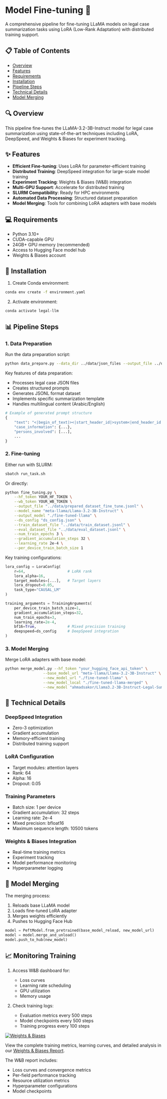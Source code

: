 # Model Fine-tuning 🤖

A comprehensive pipeline for fine-tuning LLaMA models on legal case summarization tasks using LoRA (Low-Rank Adaptation) with distributed training support.

## 📋 Table of Contents
- [Overview](#overview)
- [Features](#features)
- [Requirements](#requirements)
- [Installation](#installation)
- [Pipeline Steps](#pipeline-steps)
- [Technical Details](#technical-details)
- [Model Merging](#model-merging)

## 🔍 Overview

This pipeline fine-tunes the LLaMA-3.2-3B-Instruct model for legal case summarization using state-of-the-art techniques including LoRA, DeepSpeed, and Weights & Biases for experiment tracking.

## ✨ Features

- **Efficient Fine-tuning**: Uses LoRA for parameter-efficient training
- **Distributed Training**: DeepSpeed integration for large-scale model training
- **Experiment Tracking**: Weights & Biases (W&B) integration
- **Multi-GPU Support**: Accelerate for distributed training
- **SLURM Compatibility**: Ready for HPC environments
- **Automated Data Processing**: Structured dataset preparation
- **Model Merging**: Tools for combining LoRA adapters with base models

## 💻 Requirements

- Python 3.10+
- CUDA-capable GPU
- 24GB+ GPU memory (recommended)
- Access to Hugging Face model hub
- Weights & Biases account

## 🚀 Installation

1. Create Conda environment:
```bash
conda env create -f environment.yaml
```

2. Activate environment:
```bash
conda activate legal-llm
```


## 📊 Pipeline Steps

### 1. Data Preparation

Run the data preparation script:
```bash
python data_prepare.py --data_dir ../data/json_files --output_file ../data/prepared_dataset_fine_tune.jsonl
```

Key features of data preparation:
- Processes legal case JSON files
- Creates structured prompts
- Generates JSONL format dataset
- Implements specific summarization template
- Handles multilingual content (Arabic/English)

```python
# Example of generated prompt structure
{
    "text": "<|begin_of_text|><|start_header_id|>system<|end_header_id|>...",
    "case_information": {...},
    "persons_involved": [...],
    ...
}
```

### 2. Fine-tuning

Either run with SLURM:
```bash
sbatch run_task.sh
```

Or directly:
```bash
python fine_tuning.py \
    --hf_token YOUR_HF_TOKEN \
    --wb_token YOUR_WB_TOKEN \
    --output_file "../data/prepared_dataset_fine_tune.jsonl" \
    --model_name "meta-llama/Llama-3.2-3B-Instruct" \
    --output_model "./fine-tuned-llama" \
    --ds_config "ds_config.json" \
    --train_dataset_file "../data/train_dataset.jsonl" \
    --eval_dataset_file "../data/eval_dataset.jsonl" \
    --num_train_epochs 3 \
    --gradient_accumulation_steps 32 \
    --learning_rate 2e-4 \
    --per_device_train_batch_size 1
```

Key training configurations:
```python
lora_config = LoraConfig(
    r=64,                   # LoRA rank
    lora_alpha=16,         
    target_modules=[...],   # Target layers
    lora_dropout=0.05,
    task_type="CAUSAL_LM"
)

training_arguments = TrainingArguments(
    per_device_train_batch_size=1,
    gradient_accumulation_steps=32,
    num_train_epochs=3,
    learning_rate=2e-4,
    bf16=True,              # Mixed precision training
    deepspeed=ds_config     # DeepSpeed integration
)
```

### 3. Model Merging

Merge LoRA adapters with base model:
```bash
python merge_model.py --hf_token "your_hugging_face_api_token" \
                 --base_model_url "meta-llama/Llama-3.2-3B-Instruct" \
                 --new_model_url "./fine-tuned-llama" \
                 --new_model_local "./fine-tuned-llama-merged" \
                 --new_model "ahmadsakor/Llama3.2-3B-Instruct-Legal-Summarization"
```

## 🔧 Technical Details

### DeepSpeed Integration
- Zero-3 optimization
- Gradient accumulation
- Memory-efficient training
- Distributed training support

### LoRA Configuration
- Target modules: attention layers
- Rank: 64
- Alpha: 16
- Dropout: 0.05

### Training Parameters
- Batch size: 1 per device
- Gradient accumulation: 32 steps
- Learning rate: 2e-4
- Mixed precision: bfloat16
- Maximum sequence length: 10500 tokens

### Weights & Biases Integration
- Real-time training metrics
- Experiment tracking
- Model performance monitoring
- Hyperparameter logging




## 🔄 Model Merging

The merging process:
1. Reloads base LLaMA model
2. Loads fine-tuned LoRA adapter
3. Merges weights efficiently
4. Pushes to Hugging Face Hub

```python
model = PeftModel.from_pretrained(base_model_reload, new_model_url)
model = model.merge_and_unload()
model.push_to_hub(new_model)
```

## 📈 Monitoring Training

1. Access W&B dashboard for:
   - Loss curves
   - Learning rate scheduling
   - GPU utilization
   - Memory usage

2. Check training logs:
   - Evaluation metrics every 500 steps
   - Model checkpoints every 500 steps
   - Training progress every 100 steps



[![Weights & Biases](https://img.shields.io/badge/Weights_&_Biases-Report-yellow.svg)](https://wandb.ai/hawk92-tib-/Fine-tune%20Llama%203.2%20for%20Legal%20Summarization%202/reports/Fine-tuning-Llama3-2-3B-Instruct--Vmlldzo5ODExNDkx)

View the complete training metrics, learning curves, and detailed analysis in our [Weights & Biases Report](https://wandb.ai/hawk92-tib-/Fine-tune%20Llama%203.2%20for%20Legal%20Summarization%202/reports/Fine-tuning-Llama3-2-3B-Instruct--Vmlldzo5ODExNDkx).

The W&B report includes:
- Loss curves and convergence metrics
- Per-field performance tracking
- Resource utilization metrics
- Hyperparameter configurations
- Model checkpoints

